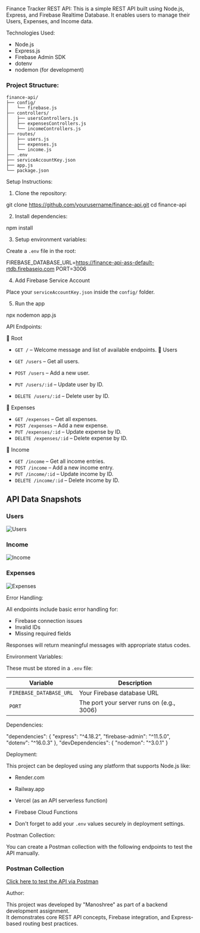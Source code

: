 Finance Tracker REST API:
This is a simple REST API built using Node.js, Express, and Firebase Realtime Database. It enables users to manage their Users, Expenses, and Income data.



 Technologies Used:

- Node.js
- Express.js
- Firebase Admin SDK
- dotenv
- nodemon (for development)


### Project Structure:

```text
finance-api/
├── config/
│   └── firebase.js
├── controllers/
│   ├── usersControllers.js
│   ├── expensesControllers.js
│   └── incomeControllers.js
├── routes/
│   ├── users.js
│   ├── expenses.js
│   └── income.js
├── .env
├── serviceAccountKey.json
├── app.js
└── package.json
```


Setup Instructions:

1. Clone the repository:

git clone https://github.com/yourusername/finance-api.git
cd finance-api


2. Install dependencies:

npm install



3. Setup environment variables:

Create a `.env` file in the root:

FIREBASE_DATABASE_URL=https://finance-api-ass-default-rtdb.firebaseio.com
PORT=3006

4. Add Firebase Service Account

Place your `serviceAccountKey.json` inside the `config/` folder.

5. Run the app

npx nodemon app.js



 API Endpoints:

🔹 Root

- `GET /` – Welcome message and list of available endpoints.
🔹 Users

- `GET /users` – Get all users.
- `POST /users` – Add a new user.
- `PUT /users/:id` – Update user by ID.
- `DELETE /users/:id` – Delete user by ID.

🔹 Expenses

- `GET /expenses` – Get all expenses.
- `POST /expenses` – Add a new expense.
- `PUT /expenses/:id` – Update expense by ID.
- `DELETE /expenses/:id` – Delete expense by ID.

🔹 Income

- `GET /income` – Get all income entries.
- `POST /income` – Add a new income entry.
- `PUT /income/:id` – Update income by ID.
- `DELETE /income/:id` – Delete income by ID.

##  API Data Snapshots

###  Users
![Users](./assets/users.png)

###  Income
![Income](./assets/income.png)

###  Expenses
![Expenses](./assets/expenses.png)



 Error Handling:

All endpoints include basic error handling for:
- Firebase connection issues
- Invalid IDs
- Missing required fields

Responses will return meaningful messages with appropriate status codes.


 Environment Variables:

These must be stored in a `.env` file:

| Variable | Description |
|----------|-------------|
| `FIREBASE_DATABASE_URL` | Your Firebase database URL |
| `PORT` | The port your server runs on (e.g., 3006) |


Dependencies:


"dependencies": {
  "express": "^4.18.2",
  "firebase-admin": "^11.5.0",
  "dotenv": "^16.0.3"
},
"devDependencies": {
  "nodemon": "^3.0.1"
}




 Deployment:

This project can be deployed using any platform that supports Node.js like:

- Render.com
- Railway.app
- Vercel (as an API serverless function)
- Firebase Cloud Functions

- Don't forget to add your `.env` values securely in deployment settings.

 Postman Collection:

You can create a Postman collection with the following endpoints to test the API manually.
###  Postman Collection
[Click here to test the API via Postman](https://manoshree24-699974.postman.co/workspace/Manoshree's-Workspace~30e75051-9c62-4861-8aba-2a70bbbd544b/request/47244167-9142ac4f-4c6b-4248-9881-abe4677a17fd?action=share&source=copy-link&creator=47244167)

Author:

This project was developed by "Manoshree" as part of a backend development assignment.  
It demonstrates core REST API concepts, Firebase integration, and Express-based routing best practices.
